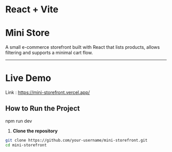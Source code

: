 # React + Vite

# Mini Store

A small e-commerce storefront built with React that lists products, allows filtering and supports a minimal cart flow.

--------------------------------------------------
# Live Demo
Link : https://mini-storefront.vercel.app/

## How to Run the Project
npm run dev

1. **Clone the repository**

```bash
git clone https://github.com/your-username/mini-storefront.git
cd mini-storefront
